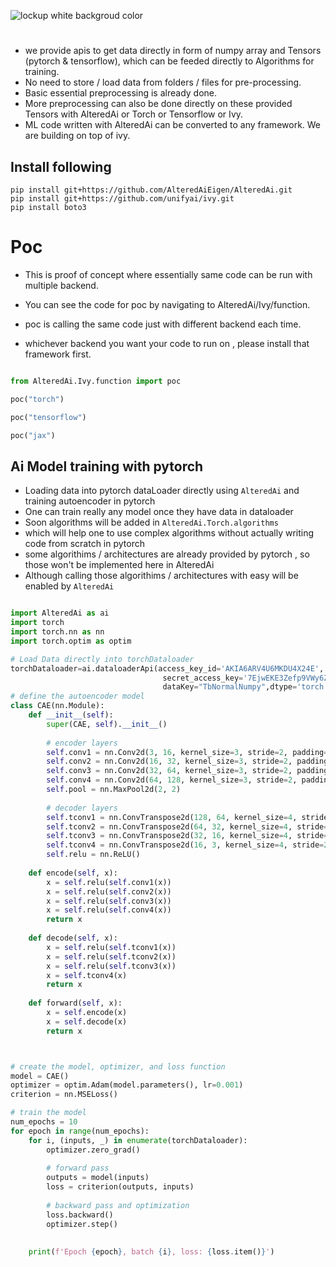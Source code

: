 ![lockup white backgroud color](https://user-images.githubusercontent.com/128656547/227750593-f065d842-e839-4690-8bcb-8f1940ddace1.png)




#                 





- we provide apis to get data directly in form of numpy array and Tensors (pytorch & tensorflow), which can be feeded directly to Algorithms for training.
- No need to store / load data from folders / files for pre-processing.
- Basic essential preprocessing is already done.
- More preprocessing can also be done directly on these provided Tensors with AlteredAi or Torch or Tensorflow or Ivy.
- ML code written with  AlteredAi can be converted to any framework. We are building on top of ivy.

## Install following  

``` 
pip install git+https://github.com/AlteredAiEigen/AlteredAi.git
pip install git+https://github.com/unifyai/ivy.git 
pip install boto3

```
# Poc 
- This is proof of concept where essentially same code can be run with multiple backend.
- You can see the code for poc by navigating to AlteredAi/Ivy/function.

- poc is calling the same code just with different backend each time.
- whichever backend you want your code to run on , please install that framework first.


```python

from AlteredAi.Ivy.function import poc

poc("torch")

poc("tensorflow")

poc("jax")

```

## Ai Model training with pytorch
- Loading data into pytorch dataLoader directly using ```AlteredAi``` and training autoencoder in pytorch
- One can train really any model once they have data in dataloader
- Soon algorithms will be added in ```AlteredAi.Torch.algorithms``` 
- which will help one to use complex algorithms without actually writing code from scratch in pytorch
- some algorithims / architectures are already provided by pytorch , so those won't be implemented here in AlteredAi
- Although calling those algorithims / architectures with easy will be enabled by ```AlteredAi```

```python

import AlteredAi as ai
import torch
import torch.nn as nn
import torch.optim as optim

# Load Data directly into torchDataloader 
torchDataloader=ai.dataloaderApi(access_key_id='AKIA6ARV4U6MKDU4X24E',
                                  secret_access_key='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',
                                  dataKey="TbNormalNumpy",dtype='torch.tensor',batchSize=10,resize=128 ) 
# define the autoencoder model
class CAE(nn.Module):
    def __init__(self):
        super(CAE, self).__init__()
        
        # encoder layers
        self.conv1 = nn.Conv2d(3, 16, kernel_size=3, stride=2, padding=1)
        self.conv2 = nn.Conv2d(16, 32, kernel_size=3, stride=2, padding=1)
        self.conv3 = nn.Conv2d(32, 64, kernel_size=3, stride=2, padding=1)
        self.conv4 = nn.Conv2d(64, 128, kernel_size=3, stride=2, padding=1)
        self.pool = nn.MaxPool2d(2, 2)
        
        # decoder layers
        self.tconv1 = nn.ConvTranspose2d(128, 64, kernel_size=4, stride=2, padding=1)
        self.tconv2 = nn.ConvTranspose2d(64, 32, kernel_size=4, stride=2, padding=1)
        self.tconv3 = nn.ConvTranspose2d(32, 16, kernel_size=4, stride=2, padding=1)
        self.tconv4 = nn.ConvTranspose2d(16, 3, kernel_size=4, stride=2, padding=1)
        self.relu = nn.ReLU()
        
    def encode(self, x):
        x = self.relu(self.conv1(x))
        x = self.relu(self.conv2(x))
        x = self.relu(self.conv3(x))
        x = self.relu(self.conv4(x))
        return x
        
    def decode(self, x):
        x = self.relu(self.tconv1(x))
        x = self.relu(self.tconv2(x))
        x = self.relu(self.tconv3(x))
        x = self.tconv4(x)
        return x
        
    def forward(self, x):
        x = self.encode(x)
        x = self.decode(x)
        return x



# create the model, optimizer, and loss function
model = CAE()
optimizer = optim.Adam(model.parameters(), lr=0.001)
criterion = nn.MSELoss()

# train the model
num_epochs = 10
for epoch in range(num_epochs):
    for i, (inputs, _) in enumerate(torchDataloader):
        optimizer.zero_grad()
        
        # forward pass
        outputs = model(inputs)
        loss = criterion(outputs, inputs)
        
        # backward pass and optimization
        loss.backward()
        optimizer.step()
        
        
    print(f'Epoch {epoch}, batch {i}, loss: {loss.item()}')


```

